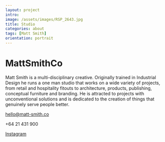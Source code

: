 ```yaml
---
layout: project
intro: 
image: /assets/images/RSP_2643.jpg
title: Studio
categories: about
tags: [Matt Smith]
orientation: portrait
---
```


# MattSmithCo

Matt Smith is a multi-disciplinary creative. Originally trained in Industrial Design he runs a one man studio that works on a wide variety of projects, from retail and hospitality fitouts to architecture, products, publishing, conceptual furniture and branding. He is attracted to projects with unconventional solutions and is dedicated to the creation of things that genuinely serve people better. 


[hello@matt-smith.co](mailto:hello@matt-smith.co) 

+64 21 431 900

<a href="https://www.instagram.com/mattsmithco/" target="_blank">Instagram</a>
